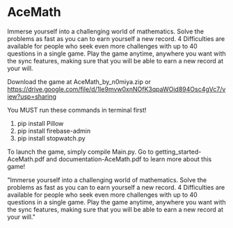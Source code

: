 # AceMath
Immerse yourself into a challenging world of mathematics. Solve the problems as fast as you can to earn yourself a new record. 4 Difficulties are available for people who seek even more challenges with up to 40 questions in a single game. Play the game anytime, anywhere you want with the sync features, making sure that you will be able to earn a new record at your will.

Download the game at AceMath_by_n0miya.zip or https://drive.google.com/file/d/1le9mvw0xnNOfK3qpaWOid894Osc4gVc7/view?usp=sharing

You MUST run these commands in terminal first!
1. pip install Pillow
2. pip install firebase-admin
3. pip install stopwatch.py

To launch the game, simply compile Main.py. Go to getting_started-AceMath.pdf and documentation-AceMath.pdf to learn more about this game!

"Immerse yourself into a challenging world of mathematics. Solve the problems as fast as you can to earn yourself a new record. 4 Difficulties are available for people who seek even more challenges with up to 40 questions in a single game. Play the game anytime, anywhere you want with the sync features, making sure that you will be able to earn a new record at your will."
